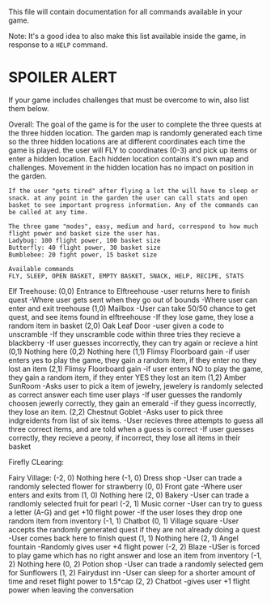 This file will contain documentation for all commands available in your game.

Note:  It's a good idea to also make this list available inside the game, in response to a `HELP` command.


# SPOILER ALERT

If your game includes challenges that must be overcome to win, also list them below.

Overall:
    The goal of the game is for the user to complete the three quests at the three hidden location. The garden map is randomly generated each time so the three hidden locations are at different coordinates each time the game is played. the user will FLY to coordinates (0-3) and pick up items or enter a hidden location. Each hidden location contains it's own map and challenges. Movement in the hidden location has no impact on position in the garden.
    
    If the user "gets tired" after flying a lot the will have to sleep or snack. at any point in the garden the user can call stats and open basket to see important progress information. Any of the commands can be called at any time. 

    The three game "modes", easy, medium and hard, correspond to how much flight power and basket size the user has.
    Ladybug: 100 flight power, 100 basket size
    Butterfly: 40 flight power, 30 basket size
    Bumblebee: 20 fight power, 15 basket size

    Available commands
    FLY, SLEEP, OPEN BASKET, EMPTY BASKET, SNACK, HELP, RECIPE, STATS

Elf Treehouse:
    (0,0) Entrance to Elftreehouse
        -user returns here to finish quest
        -Where user gets sent when they go out of bounds
        -Where  user can enter and exit treehouse
    (1,0) Mailbox
        -User can take 50/50 chance to get quest, and see items found in elftreehouse
        -If they lose game, they lose a random item in basket
    (2,0) Oak Leaf Door
        -user given a code to unscramble
        -If they unscramble code within three tries they recieve a blackberry
        -If user guesses incorrectly, they can try again or recieve a hint
    (0,1) Nothing here
    (0,2) Nothing here
    (1,1) Flimsy Floorboard gain
        -if user enters yes to play the game, they gain a random item, if they enter no they lost an item
    (2,1) Flimsy Floorboard gain
        -if user enters NO to play the game, they gain a random item, if they enter YES they lost an item
    (1,2) Amber SunRoom
        -Asks user to pick a item of jewelry, jewelery is randomly selected as correct answer each time user plays
        -If user guesses the randomly choosen jewerly correctly, they gain an emerald
        -if they guess incorrectly, they lose an item.
    (2,2) Chestnut Goblet
        -Asks user to pick three indgreidents from list of six items. 
        -User recieves three attempts to guess all three correct items, and are told when a guess is correct
        -If user guesses correctly, they recieve a peony, if incorrect, they lose all items in their basket 

Firefly CLearing:

Fairy Village:
    (-2, 0) Nothing here
    (-1, 0) Dress shop
        -User can trade a randomly selected flower for strawberry
    (0, 0) Front gate
        -Where user enters and exits from
    (1, 0) Nothing here
    (2, 0) Bakery
        -User can trade a randlomly selected fruit for pearl
    (-2, 1) Music corner
        -User can try to guess a letter (A-G) and get +10 flight power
        -If the user loses they drop one random item from inventory
    (-1, 1) Chatbot
    (0, 1) Village square
        -User accepts the randomly generated quest if they are not already doing a quest
        -User comes back here to finish quest
    (1, 1) Nothing here
    (2, 1) Angel fountain
        -Randomly gives user +4 flight power
    (-2, 2) Blaze
        -USer is forced to play game which has no right answer and lose an item from inventory
    (-1, 2) Nothing here
    (0, 2) Potion shop
        -User can trade a randomly selected gem for Sunflowers
    (1, 2) Fairydust inn
        -User can sleep for a shorter amount of time and reset flight power to 1.5*cap
    (2, 2) Chatbot
        -gives user +1 flight power when leaving the conversation
